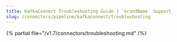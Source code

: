 ```yaml
---
title: KafkaConnect Troubleshooting Guide | `brandName` Support
slug: /connectors/pipeline/kafkaconnect/troubleshooting
---
```


{% partial file="/v1.7/connectors/troubleshooting.md" /%}
